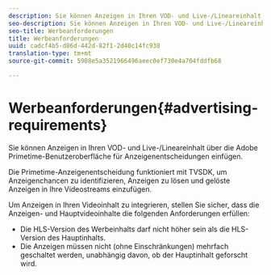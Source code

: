 ```yaml
---
description: Sie können Anzeigen in Ihren VOD- und Live-/Lineareinhalt über die Adobe Primetime-Benutzeroberfläche für Anzeigenentscheidungen einfügen.
seo-description: Sie können Anzeigen in Ihren VOD- und Live-/Lineareinhalt über die Adobe Primetime-Benutzeroberfläche für Anzeigenentscheidungen einfügen.
seo-title: Werbeanforderungen
title: Werbeanforderungen
uuid: cadcf4b5-d86d-442d-82f1-2d40c14fc938
translation-type: tm+mt
source-git-commit: 5908e5a3521966496aeec0ef730e4a704fddfb68

---
```



# Werbeanforderungen{#advertising-requirements}

Sie können Anzeigen in Ihren VOD- und Live-/Lineareinhalt über die Adobe Primetime-Benutzeroberfläche für Anzeigenentscheidungen einfügen.

Die Primetime-Anzeigenentscheidung funktioniert mit TVSDK, um Anzeigenchancen zu identifizieren, Anzeigen zu lösen und gelöste Anzeigen in Ihre Videostreams einzufügen.

Um Anzeigen in Ihren Videoinhalt zu integrieren, stellen Sie sicher, dass die Anzeigen- und Hauptvideoinhalte die folgenden Anforderungen erfüllen:

* Die HLS-Version des Werbeinhalts darf nicht höher sein als die HLS-Version des Hauptinhalts.
* Die Anzeigen müssen nicht (ohne Einschränkungen) mehrfach geschaltet werden, unabhängig davon, ob der Hauptinhalt geforscht wird.

